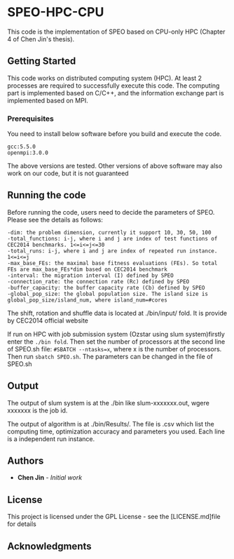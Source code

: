 # SPEO-HPC-CPU

This code is the implementation of SPEO based on CPU-only HPC (Chapter 4 of Chen Jin's thesis).

## Getting Started

This code works on distributed computing system (HPC). At least 2 processes are required to successfully execute this code. The computing part is implemented based on C/C++, and the information exchange part is implemented based on MPI. 

### Prerequisites

You need to install below software before you build and execute the code. 

```
gcc:5.5.0
openmpi:3.0.0
```
The above versions are tested. Other versions of above software may also work on our code, but it is not guaranteed

## Running the code
Before running the code, users need to decide the parameters of SPEO. Please see the details as follows:
```
-dim: the problem dimension, currently it support 10, 30, 50, 100
-total_functions: i-j, where i and j are index of test functions of CEC2014 benchmarks. 1<=i<=j<=30
-total_runs: i-j, where i and j are index of repeated run instance. 1<=i<=j
-max_base_FEs: the maximal base fitness evaluations (FEs). So total FEs are max_base_FEs*dim based on CEC2014 benchmark
-interval: the migration interval (I) defined by SPEO 
-connection_rate: the connection rate (Rc) defined by SPEO 
-buffer_capacity: the buffer capacity rate (Cb) defined by SPEO  
-global_pop_size: the global population size. The island size is global_pop_size/island_num, where island_num=#cores
```
The shift, rotation and shuffle data is located at ./bin/input/ fold. It is provide by CEC2014 official website

If run on HPC with job submission system (Ozstar using slum system)firstly enter the ```./bin fold```. Then set the number of processors at the second line of SPEO.sh file: ```#SBATCH --ntasks=x```, where x is the number of processors. Then run ```sbatch SPEO.sh```. The parameters can be changed in the file of SPEO.sh


## Output
The output of slum system is at the ./bin like slum-xxxxxxx.out, wgere xxxxxxx is the job id.

The output of algorithm is at ./bin/Results/. The file is .csv which list the computing time, optimization accuracy and parameters you used. Each line is a independent run instance.

## Authors

* **Chen Jin** - *Initial work*

## License

This project is licensed under the GPL License - see the [LICENSE.md]file for details

## Acknowledgments
